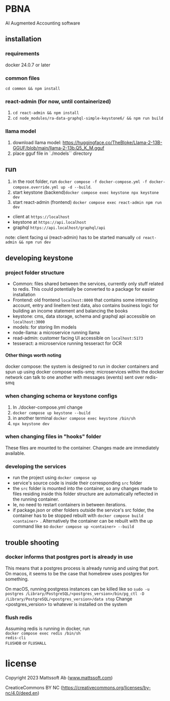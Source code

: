 # PBNA

AI Augmented Accounting software

## installation

### requirements

docker 24.0.7 or later

### common files

`cd common && npm install`

### react-admin (for now, until containerized)

1. `cd react-admin && npm install`
2. `cd node_modules/ra-data-graphql-simple-keystone6/ && npm run build`

### llama model

1. download llama model: https://huggingface.co/TheBloke/Llama-2-13B-GGUF/blob/main/llama-2-13b.Q5_K_M.gguf
2. place gguf file in `./models`` directory

## run

1. in the root folder, run `docker compose -f docker-compose.yml -f docker-compose.override.yml up -d --build`.
2. start keystone (backend)`docker compose exec keystone npx keystone dev`
3. start react-admin (frontend) `docker compose exec react-admin npm run dev`

- client at `https://localhost`
- keystone at `https://api.localhost`
- graphql `https://api.localhost/graphql/api`

note: client facing ui (react-admin) has to be started manually `cd react-admin && npm run dev`

## developing keystone

### project folder structure

- Common: files shared between the services, currently only stuff related to redis. This could potentially be converted to a package for easier installation
- Frontend: old frontend `localhost:8000` that contains some interesting account, entry and lineItem test data, also contains business logic for building an income statement and balancing the books
- keystone: cms, data storage, schema and graphql api accessible on `localhost:3000`
- models: for storing llm models
- node-llama: a microservice running llama
- read-admin: customer facing UI accessible on `localhost:5173`
- tesseract: a microservice running tesseract for OCR

#### Other things worth noting

docker compose: the system is designed to run in docker containers and spun up using docker compose
redis-smq: microservices within the docker network can talk to one another with messages (events) sent over redis-smq

### when changing schema or keystone configs

1. In ./docker-compose.yml change
1. `docker compose up keystone --build`
1. in another terminal `docker compose exec keystone /bin/sh`
1. `npx keystone dev`

### when changing files in "hooks" folder

These files are mounted to the container. Changes made are immediately available.

### developing the services

- run the project using `docker compose up`
- service's source code is inside their corresponding `src` folder
- the `src` folder is mounted into the container, so any changes made to files residing inside this folder structure
  are automatically reflected in the running container.
- Ie, no need to restart containers in between iterations.
- if package.json or other folders outside the service's src folder, the container has to be stopped rebuilt with `docker compose build <container> `. Alternatively the container can be rebuilt with the up command like so `docker compose up <container> --build`

## trouble shooting

### docker informs that postgres port is already in use

This means that a postgres process is already runnig and using that port. On macos, it seems to be
the case that homebrew uses postgres for something.

On macOS, running postgress instances can be killed like so
`sudo -u postgres /Library/PostgreSQL/<postgres_version>/bin/pg_ctl -D /Library/PostgreSQL/<postgres_version>/data stop`
Change <postgres_version> to whatever is installed on the system

### flush redis

Assuming redis is running in docker, run  
`docker compose exec redis /bin/sh`  
`redis-cli`  
`FLUSHDB` or `FLUSHALL`

# license

Copyright 2023 Mattssoft Ab (www.mattssoft.com)

CreaticeCommons BY NC
(https://creativecommons.org/licenses/by-nc/4.0/deed.en)
